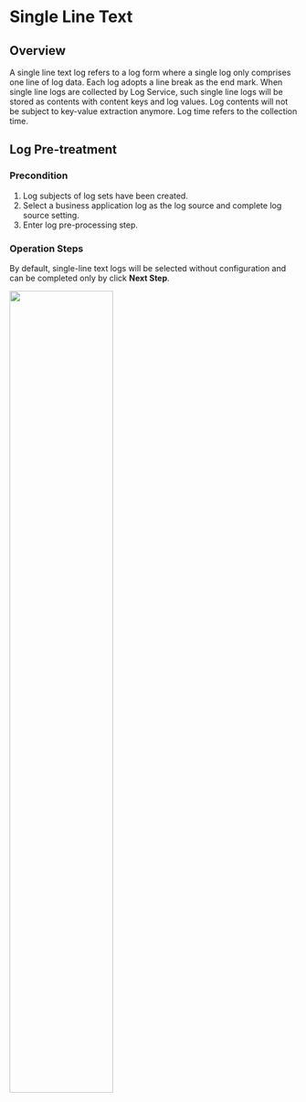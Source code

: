 # Single Line Text
## Overview
A single line text log refers to a log form where a single log only comprises one line of log data. Each log adopts a line break as the end mark. When single line logs are collected by Log Service, such single line logs will be stored as contents with content keys and log values. Log contents will not be subject to key-value extraction anymore. Log time refers to the collection time.

## Log Pre-treatment
### Precondition
1. Log subjects of log sets have been created.
2. Select a business application log as the log source and complete log source setting.
3. Enter log pre-processing step.

### Operation Steps
By default, single-line text logs will be selected without configuration and can be completed only by click **Next Step**.

<img src="https://raw.githubusercontent.com/jdcloudcom/cn/zhangwenjie-only/image/LogService/operationguide/singleline.jpg" width=60% height=60% />
